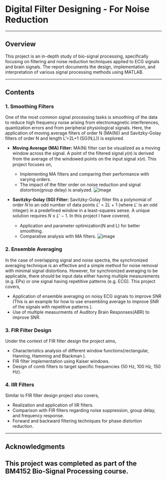 # Digital Filter Designing - For Noise Reduction

---

## Overview
This project is an in-depth study of bio-signal processing, specifically focusing on filtering and noise reduction techniques applied to ECG signals and brain signals. The report documents the design, implementation, and interpretation of various signal processing methods using MATLAB.

---

## Contents

### 1. Smoothing Filters
One of the most common signal processing tasks is smoothing of the data to reduce high frequency noise arising from electromagnetic interferences, quantization errors and from peripheral physiological signals. Here, the application of moving average filters of order N (MA(N)) and Savitzky-Golay filters of order N and length L’=2L+1 (SG(N,L)) is explored.

- **Moving Average (MA) Filter:**
MA(N) filter can be visualized as a moving window across the signal. A point of the filtered 
signal 𝑦(𝑛) is derived from the average of the windowed points on the input signal 𝑥(𝑛).
This project focuses on,
  - Implementing MA filters and comparing their performance with varying orders.
  - The impact of the filter order on noise reduction and signal distortion(group delay) is analyzed.
![image](https://github.com/user-attachments/assets/0b95e12a-0747-4653-afa8-a809bf84b3d4)

- **Savitzky-Golay (SG) Filter:**
Savitzky-Golay filter fits a polynomial of order 𝑁 to an odd number of data points 𝐿′ = 2𝐿 + 1 
(where 𝐿′ is an odd integer) in a predefined window in a least-squares sense. A unique solution 
requires 𝑁 ≤ 𝐿′ − 1. 
In this project I have covered,
  - Application and parameter optimization(N and L) for better smoothing.
  - Comparative analysis with MA filters.
![image](https://github.com/user-attachments/assets/a99d623a-fbb1-4cfc-ba5d-b585103ad6d6)

### 2. Ensemble Averaging
In the case of overlapping signal and noise spectra, the synchronized averaging technique is an effective and a simple method for noise removal with minimal signal distortions. However, for synchronized averaging to be applicable, there should be input data either having multiple measurements (e.g. EPs) or one signal having repetitive patterns (e.g. ECG). 
This project covers,
- Application of ensemble averaging on noisy ECG signals to improve SNR (This is an example for how to use ensembling average to improve SNR of the signals with repetitive patterns ).
- Use of multiple measurments of Auditory Brain Responses(ABR) to improve SNR.

### 3. FIR Filter Design
Under the context of FIR filter design the project aims,
- Characteristics analysis of different window functions(rectangular, Hanning, Hamming and Blackman ).
- FIR filter implementation using Kaiser windows.
- Design of comb filters to target specific frequencies (50 Hz, 100 Hz, 150 Hz).

### 4. IIR Filters
Similar to FIR filter design project also covers,
- Realization and application of IIR filters.
- Comparison with FIR filters regarding noise suppression, group delay, and frequency response.
- Forward and backward filtering techniques for phase distortion reduction.

---

## Acknowledgments
This project was completed as part of the **BM4152 Bio-Signal Processing** course.
---

